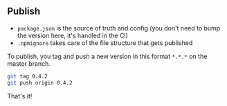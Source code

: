 ## Publish

- `package.json` is the source of truth and config (you don't need to bump the version here, it's handled in the CI)
- `.npmignore` takes care of the file structure that gets published

To publish, you tag and push a new version in this format `*.*.*` on the master branch.

```sh
git tag 0.4.2
git push origin 0.4.2
```

That's it!
